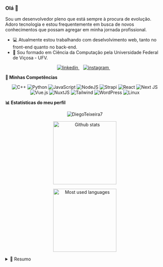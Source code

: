### Olá 👋
Sou um desenvolvedor pleno que está sempre à procura de evolução. Adoro tecnologia e estou frequentemente em
busca de novos conhecimentos que possam agregar em minha jornada profissional.

- :computer: Atualmente estou trabalhando com deselvolvimento web, tanto no front-end quanto no back-end.
- :page_facing_up: Sou formado em Ciência da Computação pela Universidade Federal de Viçosa - UFV.

<p align='center'>
  <a href="https://www.linkedin.com/in/diego-teixeira7/">
    <img alt="linkedin" src="https://img.shields.io/badge/linkedin-%230077B5.svg?&style=for-the-badge&logo=linkedin&logoColor=white" />
  </a>&nbsp;&nbsp;
  
  <a href="https://instagram.com/diego_teixeira_q">
    <img alt="instagram" src="https://img.shields.io/badge/instagram-%23E4405F.svg?&style=for-the-badge&logo=instagram&logoColor=white" />        
  </a>&nbsp;&nbsp;
</p>

**:rocket: Minhas Competências**

<p align="center">
  	<img alt="C++" src="https://img.shields.io/badge/c++%20-%2300599C.svg?&style=for-the-badge&logo=c%2B%2B&ogoColor=white"/>
	<img alt="Python" src="https://img.shields.io/badge/python%20-%2314354C.svg?&style=for-the-badge&logo=python&logoColor=white"/>
	<img alt="JavaScript" src="https://img.shields.io/badge/javascript%20-%23323330.svg?&style=for-the-badge&logo=javascript&logoColor=%23F7DF1E"/>
	<img alt="NodeJS" src="https://img.shields.io/badge/node.js%20-%2343853D.svg?&style=for-the-badge&logo=node.js&logoColor=white"/>
	<img alt="Strapi" src="https://img.shields.io/badge/strapi%20-%232E7EEA.svg?&style=for-the-badge&logo=strapi&logoColor=white" />
	<img alt="React" src="https://img.shields.io/badge/react%20-%2320232a.svg?&style=for-the-badge&logo=react&logoColor=%2361DAFB"/>
	<img alt="Next JS" src="https://img.shields.io/badge/next%20js%20-%23000000.svg?&style=for-the-badge&logo=next.js&logoColor=white"/>
	<img alt="Vue.js" src="https://img.shields.io/badge/vuejs%20-%2335495e.svg?&style=for-the-badge&logo=vue.js&logoColor=%234FC08D"/>
	<img alt="NuxtJS" src="https://img.shields.io/badge/NuxtJS%20-black.svg?&style=for-the-badge&logo=NuxtJS&logoColor=white"/>
  	<img alt="Tailwind" src="https://img.shields.io/badge/tailwindcss%20-%23563D7C.svg?&style=for-the-badge&logo=tailwindcss&logoColor=white"/>
  	<img alt="WordPress" src="https://img.shields.io/badge/WordPress%20-%23117AC9.svg?&style=for-the-badge&logo=WordPress&logoColor=white"/>
  	<img alt="Linux" src="https://img.shields.io/badge/linux%20-%23121011.svg?&style=for-the-badge&logo=linux&logoColor=white"/>
</p>

**:bar_chart: Estatísticas do meu perfil**
<p align='center'>
	<img alt="DiegoTeixeira7" src="https://komarev.com/ghpvc/?username=DiegoTeixeira7&label=Profile%20views&color=0e75b6&style=flat" /> 
</p>
<p align="center">
	<a href="https://github-readme-stats.vercel.app/api?username=DiegoTeixeira7&show_icons=true">
		<img 
         align="center"
         alt="Github stats"
         src="https://github-readme-stats.vercel.app/api?username=DiegoTeixeira7&show_icons=true&count_private=true&theme=dark"
         height="200px"
    />
</p>
<p align="center">
	</a>
	<a href="https://github-readme-stats.vercel.app/api/top-langs/?username=DiegoTeixeira7&layout=compact&hide=php,scss&langs_count=8">
		<img
         align="center"
         alt="Most used languages"
         src="https://github-readme-stats.vercel.app/api/top-langs/?username=DiegoTeixeira7&layout=compact&hide=php,scss&langs_count=8&count_private=true&theme=dark"
         height="200px"
    />
	</a>
</p>

<details>
  <summary>📃 Resumo</summary>


## Educação:

- 📖 **Bacharel em Ciência da Computação**\
📆 2017 - 2022\
📍 **Universidade Federal de Viçosa** - Viçosa, MG

## Experiência de trabalho:

- 👨‍💻 **Desenvolvedor Full Stack**\
📆 agosto 2023 - atualmente\
📍 **[Doois](https://doo.is/)** - REMOTO

- 👨‍💻 **Desenvolvedor Full Stack**\
📆 março 2023 - agosto 2023\
📍 **[Cuida.life](https://cuida.life/)** - REMOTO

- 👨‍💻 **Assistente de desenvolvimento de software**\
📆 novembro de 2022 - fevereiro 2023\
📍 **[Efí](https://sejaefi.com.br/)** - REMOTO

- 👨‍💻 **Desenvolvedor Full Stack**\
📆 abril de 2021 - novembro de 2022\
📍 **[Cuida.life](https://cuida.life/)** - REMOTO


</details>
